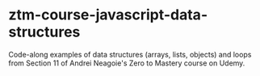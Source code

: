 # ztm-course-javascript-data-structures

Code-along examples of data structures (arrays, lists, objects) and loops from Section 11 of Andrei Neagoie's Zero to Mastery course on Udemy.